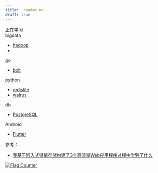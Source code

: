 ```yaml
---
title:  readme.md
draft: true
---
```


正在学习  
bigdata    
- [hadoop]()
- []()

go  
- [bolt](https://github.com/boltdb/bolt)

python  
- [redislite](https://redislite.readthedocs.io/en/latest/)
- [walrus](https://walrus.readthedocs.io/en/latest/index.html)


db  
- [PostgreSQL](https://github.com/digoal/blog/blob/master/201706/20170601_02.md)
  
Android  
- [Flutter](https://book.flutterchina.club/)

参考：  
- [我基于嵌入式键值存储构建了3个高流量Web应用程序过程中学到了什么](https://hackernoon.com/what-i-learnt-from-building-3-high-traffic-web-applications-on-an-embedded-key-value-store-68d47249774f)
  

<a href="https://info.flagcounter.com/oUav"><img src="https://s04.flagcounter.com/count2/oUav/bg_FFFFFF/txt_000000/border_CCCCCC/columns_2/maxflags_10/viewers_0/labels_0/pageviews_0/flags_0/percent_0/" alt="Flag Counter" border="0"></a>
